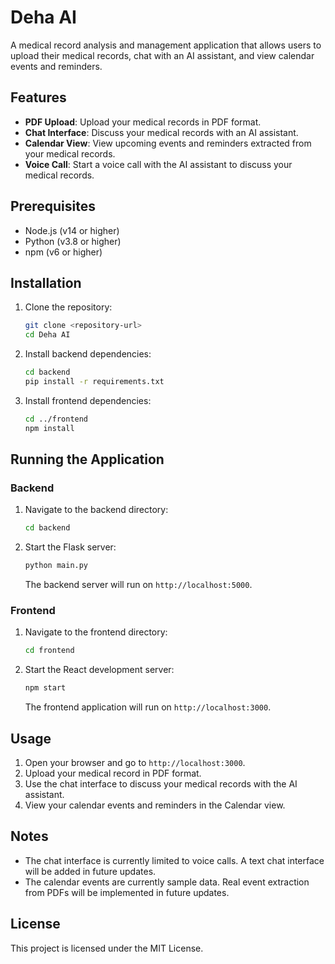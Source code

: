 # Deha AI

A medical record analysis and management application that allows users to upload their medical records, chat with an AI assistant, and view calendar events and reminders.

## Features

- **PDF Upload**: Upload your medical records in PDF format.
- **Chat Interface**: Discuss your medical records with an AI assistant.
- **Calendar View**: View upcoming events and reminders extracted from your medical records.
- **Voice Call**: Start a voice call with the AI assistant to discuss your medical records.

## Prerequisites

- Node.js (v14 or higher)
- Python (v3.8 or higher)
- npm (v6 or higher)

## Installation

1. Clone the repository:
   ```bash
   git clone <repository-url>
   cd Deha AI
   ```

2. Install backend dependencies:
   ```bash
   cd backend
   pip install -r requirements.txt
   ```

3. Install frontend dependencies:
   ```bash
   cd ../frontend
   npm install
   ```

## Running the Application

### Backend

1. Navigate to the backend directory:
   ```bash
   cd backend
   ```

2. Start the Flask server:
   ```bash
   python main.py
   ```

   The backend server will run on `http://localhost:5000`.

### Frontend

1. Navigate to the frontend directory:
   ```bash
   cd frontend
   ```

2. Start the React development server:
   ```bash
   npm start
   ```

   The frontend application will run on `http://localhost:3000`.

## Usage

1. Open your browser and go to `http://localhost:3000`.
2. Upload your medical record in PDF format.
3. Use the chat interface to discuss your medical records with the AI assistant.
4. View your calendar events and reminders in the Calendar view.

## Notes

- The chat interface is currently limited to voice calls. A text chat interface will be added in future updates.
- The calendar events are currently sample data. Real event extraction from PDFs will be implemented in future updates.

## License

This project is licensed under the MIT License.